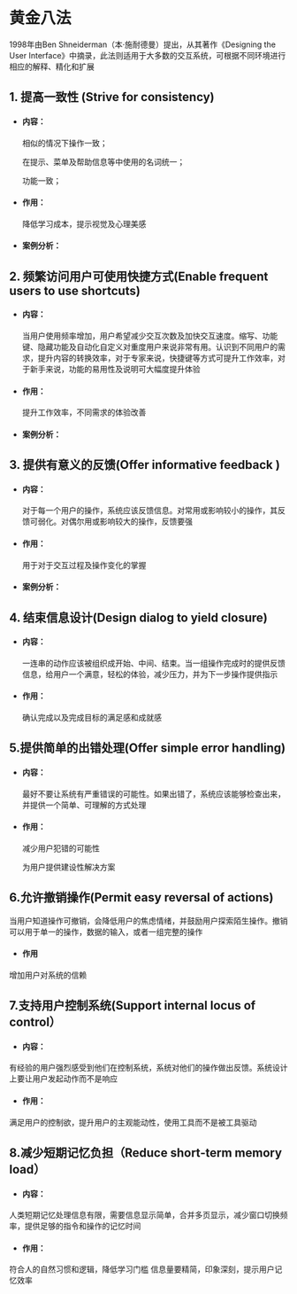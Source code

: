  # 黄金八法 
1998年由Ben Shneiderman（本·施耐德曼）提出，从其著作《Designing the User Interface》中摘录，此法则适用于大多数的交互系统，可根据不同环境进行相应的解释、精化和扩展

## 1.  提高一致性 (Strive for consistency)

- #### 内容：

  相似的情况下操作一致；

  在提示、菜单及帮助信息等中使用的名词统一；

  功能一致；

- #### 作用：

  降低学习成本，提示视觉及心理美感

- #### 案例分析：

##  2.  频繁访问用户可使用快捷方式(Enable frequent users to use shortcuts)

- #### 内容：

  当用户使用频率增加，用户希望减少交互次数及加快交互速度。缩写、功能键、隐藏功能及自动化自定义对重度用户来说非常有用。认识到不同用户的需求，提升内容的转换效率，对于专家来说，快捷键等方式可提升工作效率，对于新手来说，功能的易用性及说明可大幅度提升体验

- #### 作用：

  提升工作效率，不同需求的体验改善

- #### 案例分析：

## 3. 提供有意义的反馈(Offer informative feedback )

- #### 内容：

  对于每一个用户的操作，系统应该反馈信息。对常用或影响较小的操作，其反馈可弱化。对偶尔用或影响较大的操作，反馈要强

- #### 作用：

  用于对于交互过程及操作变化的掌握

- #### 案例分析：

## 4. 结束信息设计(Design dialog to yield closure)

- #### 内容：
  一连串的动作应该被组织成开始、中间、结束。当一组操作完成时的提供反馈信息，给用户一个满意，轻松的体验，减少压力，并为下一步操作提供指示

- #### 作用：

  确认完成以及完成目标的满足感和成就感
  
## 5.提供简单的出错处理(Offer simple error handling)
- #### 内容：
  最好不要让系统有严重错误的可能性。如果出错了，系统应该能够检查出来，并提供一个简单、可理解的方式处理

- #### 作用：

  减少用户犯错的可能性

  为用户提供建设性解决方案
## 6.允许撤销操作(Permit easy reversal of actions)
当用户知道操作可撤销，会降低用户的焦虑情绪，并鼓励用户探索陌生操作。撤销可以用于单一的操作，数据的输入，或者一组完整的操作
- #### 作用
增加用户对系统的信赖

  ## 7.支持用户控制系统(Support internal locus of control）

- #### 内容：
有经验的用户强烈感受到他们在控制系统，系统对他们的操作做出反馈。系统设计上要让用户发起动作而不是响应
- #### 作用：
满足用户的控制欲，提升用户的主观能动性，使用工具而不是被工具驱动
## 8.减少短期记忆负担（Reduce short-term memory load）
- #### 内容：
人类短期记忆处理信息有限，需要信息显示简单，合并多页显示，减少窗口切换频率，提供足够的指令和操作的记忆时间
- #### 作用：
符合人的自然习惯和逻辑，降低学习门槛
信息量要精简，印象深刻，提示用户记忆效率



